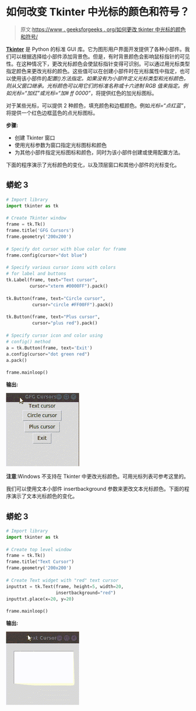 # 如何改变 Tkinter 中光标的颜色和符号？

> 原文:[https://www . geeksforgeeks . org/如何更改 tkinter 中光标的颜色和符号/](https://www.geeksforgeeks.org/how-to-change-the-color-and-symbol-of-the-cursor-in-tkinter/)

[**Tkinter**](https://www.geeksforgeeks.org/python-gui-tkinter/) 是 Python 的标准 GUI 库。它为图形用户界面开发提供了各种小部件。我们可以根据选择给小部件添加背景色。但是，有时背景颜色会影响鼠标指针的可见性。在这种情况下，更改光标颜色会使鼠标指针变得可识别。可以通过用光标类型指定颜色来更改光标的颜色。这些值可以在创建小部件时在光标属性中指定，也可以使用该小部件的*配置()*方法指定。如果没有为小部件定义光标类型和光标颜色，则从父窗口继承。光标颜色可以用它们的标准名称或十六进制 RGB 值来指定。例如*光标=“加红”*或*光标=“加# ff 0000”*，将提供红色的加光标图标。

对于某些光标，可以提供 2 种颜色，填充颜色和边框颜色。例如*光标=“点红蓝”*，将提供一个红色边框蓝色的点光标图标。

**步骤:**

*   创建 Tkinter 窗口
*   使用光标参数为窗口指定光标图标和颜色
*   为其他小部件指定光标图标和颜色，同时为该小部件创建或使用配置方法。

下面的程序演示了光标颜色的变化，以及顶层窗口和其他小部件的光标变化。

## 蟒蛇 3

```py
# Import library
import tkinter as tk

# Create Tkinter window
frame = tk.Tk()
frame.title('GFG Cursors')
frame.geometry('200x200')

# Specify dot cursor with blue color for frame
frame.config(cursor="dot blue")

# Specify various cursor icons with colors
# for label and buttons
tk.Label(frame, text="Text cursor",
         cursor="xterm #0000FF").pack()

tk.Button(frame, text="Circle cursor",
          cursor="circle #FF00FF").pack()

tk.Button(frame, text="Plus cursor",
          cursor="plus red").pack()

# Specify cursor icon and color using
# config() method
a = tk.Button(frame, text='Exit')
a.config(cursor="dot green red")
a.pack()

frame.mainloop()
```

**输出:**

![](img/23298f25a2023385135ddd31e84a4d7d.png)

**注意**:Windows 不支持在 Tkinter 中更改光标颜色。可用光标列表可参考这里的。

我们可以使用文本小部件 insertbackground 参数来更改文本光标颜色。下面的程序演示了文本光标颜色的变化。

## 蟒蛇 3

```py
# Import library
import tkinter as tk

# Create top level window
frame = tk.Tk()
frame.title("Text Cursor")
frame.geometry('200x200')

# Create Text widget with "red" text cursor
inputtxt = tk.Text(frame, height=5, width=20, 
                   insertbackground="red")
inputtxt.place(x=20, y=20)

frame.mainloop()
```

**输出:**

![](img/1eaa2445b675ba64ad307f3cbc7277ae.png)